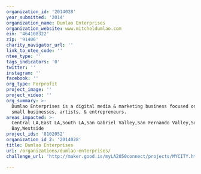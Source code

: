 ```yaml
---
organization_id: '2014028'
year_submitted: '2014'
organization_name: Dumlao Enterprises
organization_website: www.mitcheldumlao.com
ein: '464108322'
zip: '91406'
charity_navigator_url: ''
link_to_ntee_code: ''
ntee_type: ''
tags_indicators: '0'
twitter: ''
instagram: ''
facebook: ''
org_type: Forprofit
project_image: ''
project_video: ''
org_summary: >-
  Dumlao Enterprises is a digital media & marketing business focused on helping
  small businesses, artists, & entrepreneurs.
areas_impacted: >-
  Central LA,East LA,South LA,San Gabriel Valley,San Fernando Valley,South
  Bay,Westside
project_ids: '8102052'
organization_id_2: '2014028'
title: Dumlao Enterprises
uri: /organizations/dumlao-enterprises/
challenge_url: 'http://maker.good.is/myLA2050connect/projects/MYCITY.html'

---
```

